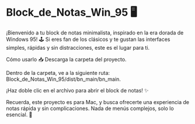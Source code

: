 # Block_de_Notas_Win_95 🖥️

¡Bienvenido a tu block de notas minimalista, inspirado en la era dorada de Windows 95! 🕹️ Si eres fan de los clásicos y te gustan las interfaces simples, rápidas y sin distracciones, este es el lugar para ti.

Cómo usarlo 📥
Descarga la carpeta del proyecto.

Dentro de la carpeta, ve a la siguiente ruta:
Block_de_Notas_Win_95/dist/bn_main/bn_main.

¡Haz doble clic en el archivo para abrir el block de notas! ✨

Recuerda, este proyecto es para Mac, y busca ofrecerte una experiencia de notas rápida y sin complicaciones. Nada de menús complejos, solo lo esencial. 📂
